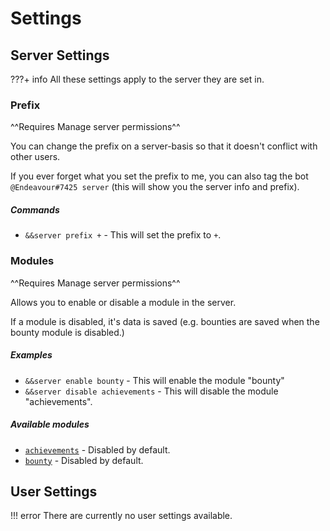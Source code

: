 # Settings
## Server Settings

???+ info 
    All these settings apply to the server they are set in.

### Prefix

^^Requires Manage server permissions^^

You can change the prefix on a server-basis so that it doesn't conflict with other users.

If you ever forget what you set the prefix to me, you can also tag the bot `@Endeavour#7425 server` (this will show you the server info and prefix).

##### Commands
- `&&server prefix +` - This will set the prefix to `+`.

### Modules

^^Requires Manage server permissions^^

Allows you to enable or disable a module in the server.

If a module is disabled, it's data is saved (e.g. bounties are saved when the bounty module is disabled.)

##### Examples
- `&&server enable bounty` - This will enable the module "bounty"
- `&&server disable achievements` - This will disable the module "achievements".

##### Available modules
- [`achievements`](/modules/achievements) - Disabled by default.
- [`bounty`](/modules/achievements) - Disabled by default.

## User Settings

!!! error
    There are currently no user settings available.
